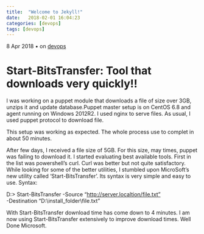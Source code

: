```yaml
---
title:  "Welcome to Jekyll!"
date:   2018-02-01 16:04:23
categories: [devops]
tags: [devops]
---
```

8 Apr 2018 • on [devops](/tags/#devops)

# Start-BitsTransfer: Tool that downloads very quickly!!

I was working on a puppet module that downloads a file of size over 3GB,
unzips it and update database.Puppet master setup is on CentOS 6.8 and agent
running on Windows 2012R2. I used nginx to serve files. As usual, I used
puppet protocol to download file.

This setup was working as expected. The whole process use to complet in about
50 minutes.

After few days, I received a file size of 5GB. For this size, may times,
puppet was failing to download it. I started evaluating best available tools.
First in the list was powershell’s curl. Curl was better but not quite
satisfactory. While looking for some of the better utilities, I stumbled upon
MicroSoft’s new utility called ‘Start-BitsTransfer’. Its syntax is very simple
and easy to use. Syntax:

D:> Start-BitsTransfer -Source “http://server.localtion/file.txt” \
-Destination “D:\install_folder\file.txt”

With Start-BitsTransfer download time has come down to 4 minutes. I am now
using Start-BitsTransfer extensively to improve download times. Well Done
Microsoft.
